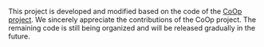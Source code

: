 This project is developed and modified based on the code of the [CoOp project](https://github.com/KaiyangZhou/CoOp). We sincerely appreciate the contributions of the CoOp project. The remaining code is still being organized and will be released gradually in the future.

